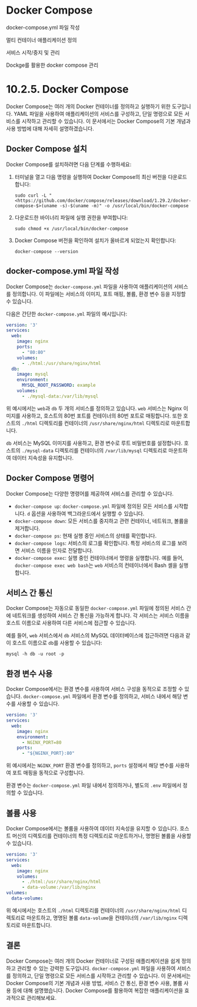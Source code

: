 # Docker Compose

docker-compose.yml 파일 작성

멀티 컨테이너 애플리케이션 정의

서비스 시작/중지 및 관리

Dockge를 활용한 docker compose 관리

# 10.2.5. Docker Compose

Docker Compose는 여러 개의 Docker 컨테이너를 정의하고 실행하기 위한 도구입니다. YAML 파일을 사용하여 애플리케이션의 서비스를 구성하고, 단일 명령으로 모든 서비스를 시작하고 관리할 수 있습니다. 이 문서에서는 Docker Compose의 기본 개념과 사용 방법에 대해 자세히 설명하겠습니다.

## Docker Compose 설치

Docker Compose를 설치하려면 다음 단계를 수행하세요:

1. 터미널을 열고 다음 명령을 실행하여 Docker Compose의 최신 버전을 다운로드합니다:
    
    ```
    sudo curl -L "<https://github.com/docker/compose/releases/download/1.29.2/docker-compose-$>(uname -s)-$(uname -m)" -o /usr/local/bin/docker-compose
    
    ```
    
2. 다운로드한 바이너리 파일에 실행 권한을 부여합니다:
    
    ```
    sudo chmod +x /usr/local/bin/docker-compose
    
    ```
    
3. Docker Compose 버전을 확인하여 설치가 올바르게 되었는지 확인합니다:
    
    ```
    docker-compose --version
    
    ```
    

## docker-compose.yml 파일 작성

Docker Compose는 `docker-compose.yml` 파일을 사용하여 애플리케이션의 서비스를 정의합니다. 이 파일에는 서비스의 이미지, 포트 매핑, 볼륨, 환경 변수 등을 지정할 수 있습니다.

다음은 간단한 `docker-compose.yml` 파일의 예시입니다:

```yaml
version: '3'
services:
  web:
    image: nginx
    ports:
      - "80:80"
    volumes:
      - ./html:/usr/share/nginx/html
  db:
    image: mysql
    environment:
      MYSQL_ROOT_PASSWORD: example
    volumes:
      - ./mysql-data:/var/lib/mysql

```

위 예시에서는 `web`과 `db` 두 개의 서비스를 정의하고 있습니다. `web` 서비스는 Nginx 이미지를 사용하고, 호스트의 80번 포트를 컨테이너의 80번 포트로 매핑합니다. 또한 호스트의 `./html` 디렉토리를 컨테이너의 `/usr/share/nginx/html` 디렉토리로 마운트합니다.

`db` 서비스는 MySQL 이미지를 사용하고, 환경 변수로 루트 비밀번호를 설정합니다. 호스트의 `./mysql-data` 디렉토리를 컨테이너의 `/var/lib/mysql` 디렉토리로 마운트하여 데이터 지속성을 유지합니다.

## Docker Compose 명령어

Docker Compose는 다양한 명령어를 제공하여 서비스를 관리할 수 있습니다.

- `docker-compose up`: `docker-compose.yml` 파일에 정의된 모든 서비스를 시작합니다. `d` 옵션을 사용하여 백그라운드에서 실행할 수 있습니다.
- `docker-compose down`: 모든 서비스를 중지하고 관련 컨테이너, 네트워크, 볼륨을 제거합니다.
- `docker-compose ps`: 현재 실행 중인 서비스의 상태를 확인합니다.
- `docker-compose logs`: 서비스의 로그를 확인합니다. 특정 서비스의 로그를 보려면 서비스 이름을 인자로 전달합니다.
- `docker-compose exec`: 실행 중인 컨테이너에서 명령을 실행합니다. 예를 들어, `docker-compose exec web bash`는 `web` 서비스의 컨테이너에서 Bash 셸을 실행합니다.

## 서비스 간 통신

Docker Compose는 자동으로 동일한 `docker-compose.yml` 파일에 정의된 서비스 간에 네트워크를 생성하여 서비스 간 통신을 가능하게 합니다. 각 서비스는 서비스 이름을 호스트 이름으로 사용하여 다른 서비스에 접근할 수 있습니다.

예를 들어, `web` 서비스에서 `db` 서비스의 MySQL 데이터베이스에 접근하려면 다음과 같이 호스트 이름으로 `db`를 사용할 수 있습니다:

```
mysql -h db -u root -p

```

## 환경 변수 사용

Docker Compose에서는 환경 변수를 사용하여 서비스 구성을 동적으로 조정할 수 있습니다. `docker-compose.yml` 파일에서 환경 변수를 정의하고, 서비스 내에서 해당 변수를 사용할 수 있습니다.

```yaml
version: '3'
services:
  web:
    image: nginx
    environment:
      - NGINX_PORT=80
    ports:
      - "${NGINX_PORT}:80"

```

위 예시에서는 `NGINX_PORT` 환경 변수를 정의하고, `ports` 설정에서 해당 변수를 사용하여 포트 매핑을 동적으로 구성합니다.

환경 변수는 `docker-compose.yml` 파일 내에서 정의하거나, 별도의 `.env` 파일에서 정의할 수 있습니다.

## 볼륨 사용

Docker Compose에서는 볼륨을 사용하여 데이터 지속성을 유지할 수 있습니다. 호스트 머신의 디렉토리를 컨테이너의 특정 디렉토리로 마운트하거나, 명명된 볼륨을 사용할 수 있습니다.

```yaml
version: '3'
services:
  web:
    image: nginx
    volumes:
      - ./html:/usr/share/nginx/html
      - data-volume:/var/lib/nginx
volumes:
  data-volume:

```

위 예시에서는 호스트의 `./html` 디렉토리를 컨테이너의 `/usr/share/nginx/html` 디렉토리로 마운트하고, 명명된 볼륨 `data-volume`을 컨테이너의 `/var/lib/nginx` 디렉토리로 마운트합니다.

## 결론

Docker Compose는 여러 개의 Docker 컨테이너로 구성된 애플리케이션을 쉽게 정의하고 관리할 수 있는 강력한 도구입니다. `docker-compose.yml` 파일을 사용하여 서비스를 정의하고, 단일 명령으로 모든 서비스를 시작하고 관리할 수 있습니다. 이 문서에서는 Docker Compose의 기본 개념과 사용 방법, 서비스 간 통신, 환경 변수 사용, 볼륨 사용 등에 대해 설명했습니다. Docker Compose를 활용하여 복잡한 애플리케이션을 효과적으로 관리해보세요.